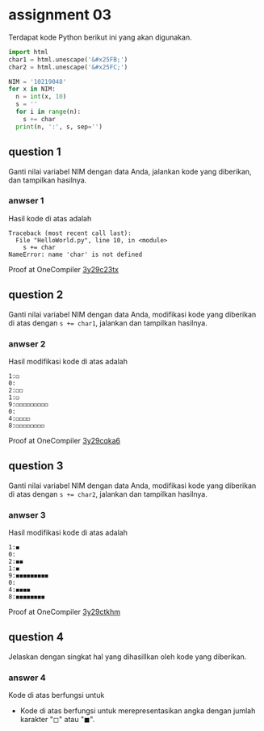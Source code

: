 # assignment 03
Terdapat kode Python berikut ini yang akan digunakan.
```python
import html
char1 = html.unescape('&#x25FB;')
char2 = html.unescape('&#x25FC;')

NIM = '10219048'
for x in NIM:
  n = int(x, 10)
  s = ''
  for i in range(n):
    s += char
  print(n, ':', s, sep='')
```

## question 1
Ganti nilai variabel NIM dengan data Anda, jalankan kode yang diberikan, dan tampilkan hasilnya.


### anwser 1
Hasil kode di atas adalah
```
Traceback (most recent call last):
  File "HelloWorld.py", line 10, in <module>
    s += char
NameError: name 'char' is not defined
```
Proof at OneCompiler [3y29c23tx](https://onecompiler.com/python/3y29cgs9h)

## question 2
Ganti nilai variabel NIM dengan data Anda, modifikasi kode yang diberikan di atas dengan `s += char1`, jalankan dan tampilkan hasilnya.

### anwser 2
Hasil modifikasi kode di atas adalah
```
1:◻
0:
2:◻◻
1:◻
9:◻◻◻◻◻◻◻◻◻
0:
4:◻◻◻◻
8:◻◻◻◻◻◻◻◻

```
Proof at OneCompiler [3y29cqka6](https://onecompiler.com/python/3y29cqka6)

## question 3
Ganti nilai variabel NIM dengan data Anda, modifikasi kode yang diberikan di atas dengan `s += char2`, jalankan dan tampilkan hasilnya.

### anwser 3
Hasil modifikasi kode di atas adalah
```
1:◼
0:
2:◼◼
1:◼
9:◼◼◼◼◼◼◼◼◼
0:
4:◼◼◼◼
8:◼◼◼◼◼◼◼◼
```
Proof at OneCompiler [3y29ctkhm](https://onecompiler.com/python/3y29ctkhm)

## question 4
Jelaskan dengan singkat hal yang dihasillkan oleh kode yang diberikan.

### answer 4
Kode di atas berfungsi untuk
+ Kode di atas berfungsi untuk merepresentasikan angka dengan jumlah karakter "◻" atau "◼".
